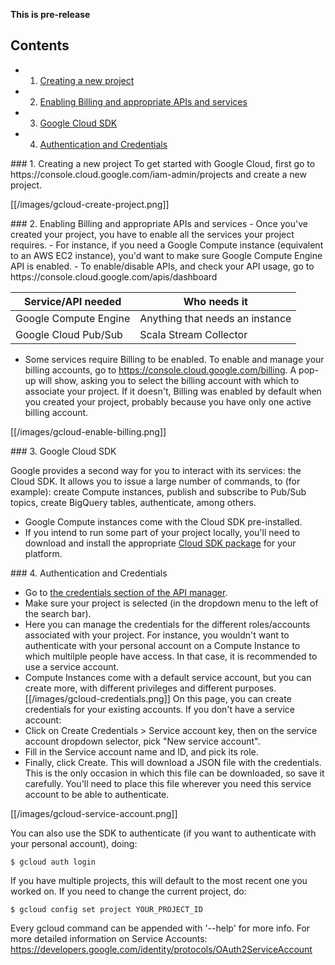 **This is pre-release**

## Contents

- 1. [Creating a new project](#new-project)  
- 2. [Enabling Billing and appropriate APIs and services](#api-enabling)  
- 3. [Google Cloud SDK](#gcloud-sdk)
- 4. [Authentication and Credentials](#auth)
  

<a name="new-project">
### 1. Creating a new project
To get started with Google Cloud, first go to https://console.cloud.google.com/iam-admin/projects and create a new project.

[[/images/gcloud-create-project.png]]

<a name="api-enabling">
### 2. Enabling Billing and appropriate APIs and services
- Once you've created your project, you have to enable all the services your project requires.
- For instance, if you need a Google Compute instance (equivalent to an AWS EC2 instance), you'd want to make sure Google Compute Engine API is enabled. 
- To enable/disable APIs, and check your API usage, go to https://console.cloud.google.com/apis/dashboard

| Service/API needed    | Who needs it                    |
|-----------------------|---------------------------------|
| Google Compute Engine | Anything that needs an instance |
| Google Cloud Pub/Sub  | Scala Stream Collector          |

- Some services require Billing to be enabled. To enable and manage your billing accounts, go to https://console.cloud.google.com/billing. A pop-up will show, asking you to select the billing account with which to associate your project. If it doesn't, Billing was enabled by default when you created your project, probably because you have only one active billing account.

[[/images/gcloud-enable-billing.png]]


<a name="gcloud-sdk">
### 3. Google Cloud SDK

Google provides a second way for you to interact with its services: the Cloud SDK. It allows you to issue a large number of commands, to (for example): create Compute instances, publish and subscribe to Pub/Sub topics, create BigQuery tables, authenticate, among others.  

- Google Compute instances come with the Cloud SDK pre-installed. 
- If you intend to run some part of your project locally, you'll need to download and install the appropriate [Cloud SDK package](https://cloud.google.com/sdk/) for your platform.

<a name="auth">
### 4. Authentication and Credentials

- Go to [the credentials section of the API manager](https://console.cloud.google.com/apis/credentials). 
- Make sure your project is selected (in the dropdown menu to the left of the search bar). 
- Here you can manage the credentials for the different roles/accounts associated with your project. For instance, you wouldn't want to authenticate with your personal account on a Compute Instance to which multilple people have access. In that case, it is recommended to use a service account. 
- Compute Instances come with a default service account, but you can create more, with different privileges and different purposes.  
[[/images/gcloud-credentials.png]]
On this page, you can create credentials for your existing accounts. If you don't have a service account: 
- Click on Create Credentials > Service account key, then on the service account dropdown selector, pick "New service account". 
- Fill in the Service account name and ID, and pick its role. 
- Finally, click Create. This will download a JSON file with the credentials. This is the only occasion in which this file can be downloaded, so save it carefully. You'll need to place this file wherever you need this service account to be able to authenticate.  

[[/images/gcloud-service-account.png]]

You can also use the SDK to authenticate (if you want to authenticate with your personal account), doing:

    $ gcloud auth login

If you have multiple projects, this will default to the most recent one you worked on. If you need to change the current project, do:

    $ gcloud config set project YOUR_PROJECT_ID

Every gcloud command can be appended with '--help' for more info. For more detailed information on Service Accounts: https://developers.google.com/identity/protocols/OAuth2ServiceAccount
